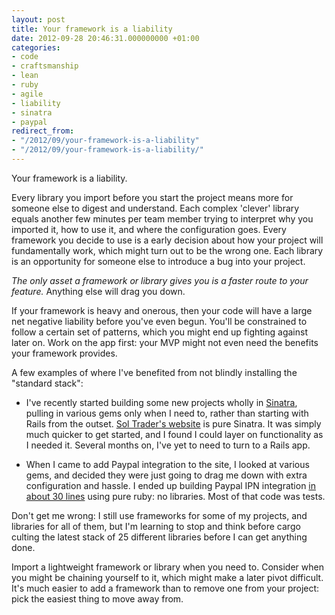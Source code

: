 ```yaml
---
layout: post
title: Your framework is a liability
date: 2012-09-28 20:46:31.000000000 +01:00
categories:
- code
- craftsmanship
- lean
- ruby
- agile
- liability
- sinatra
- paypal
redirect_from:
- "/2012/09/your-framework-is-a-liability"
- "/2012/09/your-framework-is-a-liability/"
---
```

Your framework is a liability.

Every library you import before you start the project means more for someone else to digest and understand. Each complex 'clever' library equals another few minutes per team member trying to interpret why you imported it, how to use it, and where the configuration goes. Every framework you decide to use is a early decision about how your project will fundamentally work, which might turn out to be the wrong one. Each library is an opportunity for someone else to introduce a bug into your project.

*The only asset a framework or library gives you is a faster route to your feature.* Anything else will drag you down.

If your framework is heavy and onerous, then your code will have a large net negative liability before you've even begun. You'll be constrained to follow a certain set of patterns, which you might end up fighting against later on. Work on the app first: your <anacronym title="minimum viable product">MVP</anacronym> might not even need the benefits your framework provides.

A few examples of where I've benefited from not blindly installing the "standard stack":

* I've recently started building some new projects wholly in [Sinatra](http://sinatrarb.com), pulling in various gems only when I need to, rather than starting with Rails from the outset. [Sol Trader's website](http://soltrader.net) is pure Sinatra. It was simply much quicker to get started, and I found I could layer on functionality as I needed it. Several months on, I've yet to need to turn to a Rails app.

* When I came to add Paypal integration to the site, I looked at various gems, and decided they were just going to drag me down with extra configuration and hassle. I ended up building Paypal IPN integration [in about 30 lines](https://gist.github.com/2768532) using pure ruby: no libraries. Most of that code was tests.

Don't get me wrong: I still use frameworks for some of my projects, and libraries for all of them, but I'm learning to stop and think before cargo culting the latest stack of 25 different libraries before I can get anything done.

Import a lightweight framework or library when you need to. Consider when you might be chaining yourself to it, which might make a later pivot difficult. It's much easier to add a framework than to remove one from your project: pick the easiest thing to move away from.

